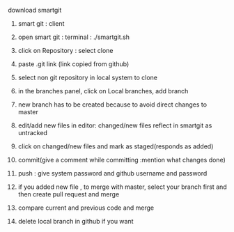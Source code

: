 download smartgit 

1. smart git : client

2. open smart git : terminal : ./smartgit.sh

3. click on Repository : select clone

4. paste .git link (link copied from github)

5. select non git repository in local system to clone

6. in the branches panel, click on Local branches, add branch

7. new branch has to be created because to avoid direct changes to master

8. edit/add new files in editor: changed/new files reflect in smartgit as untracked

9. click on changed/new files and mark as staged(responds as added)

10. commit(give a comment while committing :mention what changes done)

11. push : give system password and github username and password

12. if you added new file , to merge with master, select your branch first and then create pull request and merge

13. compare current and previous code and merge

14. delete local branch in github if you want
